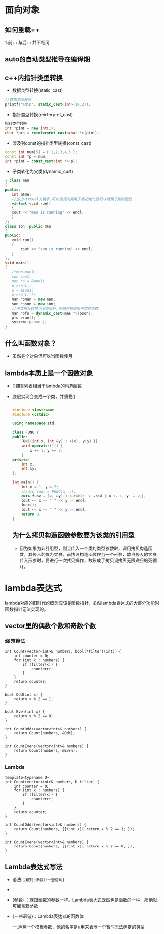 # 面向对象

## 如何重载++

1.前++与后++并不相同

## auto的自动类型推导在编译期

## c++内指针类型转换

* 数据类型转换(static_cast)

```c++
//数据类型转换
printf("%d\n", static_cast<int>(10.2));
```

* 指针类型转换(reinterpret_cast)

```c++
指针类型转换
int *pint = new int(1);
char *pch = reinterpret_cast<char *>(pint);
```

* 涉及到const的指针类型转换(const_cast)

```c++
const int num[5] = { 1,2,3,4,5 };
const int *p = num;
int *pint = const_cast<int *>(p);
```

* 子类转化为父类(dynamic_cast)

 ```c++
1 class man
{
public:
	int name;
	//加上virtual关键字,可以使得父类用子类初始化后可以调用子类的函数
	virtual void run()
	{
	cout << "man is running" << endl;
	}
};
class son :public man
{
public:
	void run()
	{
		cout << "son is running" << endl;
	}
};
void main()
{
	/*man man1;
	son son1;
	man *p = &man1;
	p->run();
	p = &son1;
	p->run();*/
	man *pman = new man;
	son *pson = new son;
	//子类指针转换为父类指针,但是还是调用子类的函数
	man *pfu = dynamic_cast<man *>(pson);
	pfu->run();
	system("pause");
}
 ```

## 什么叫函数对象？

* 虽然是个对象但可以当函数使用

## lambda本质上是一个函数对象

* []捕获列表相当于lambda的构造函数

* 底层实现会变成一个类，并重载()

  ```c++
  
  #include <iostream>
  #include <cstdio>
  
  using namespace std;
  
  class FUNC {
  public:
      FUNC(int x, int &y) : x(x), y(y) {}
      void operator()() {
          x += 1, y += 2;
      }
  private:
      int x;
      int &y;
  };
  
  int main() {
      int x = 1, y = 2;
      //auto func = FUNC(x, y);
      auto func = [x, &y]() mutable -> void { x += 1, y += 2;};
      cout << x << " " << y << endl;
      func();
      cout << x << " " << y << endl;
      return 0;
  }
  ```

  ## 为什么拷贝构造函数参数要为该类的引用型

  * 因为如果为非引用型，则当传入一个类的类型参数时，调用拷贝构造函数，其传入的值为实参，而拷贝构造函数作为一个形参，故当传入的实参传入形参时，要进行一次拷贝操作，故形成了拷贝调拷贝无限递归的死循环。

# lambda表达式

lambda对应的旧时代的概念应该是函数指针，虽然lambda表达式的大部分功能时函数指针无法实现的。

## vector里的偶数个数和奇数个数

### 经典算法

```
int Count(vector<int>& numbers, bool(*filter)(int)) {
    int counter = 0;
    for (int x : numbers) {
        if (filter(x)) {
            counter++;
        }
    }
    return counter;
}

bool Odd(int x) {
    return x % 2 == 1;
}

bool Even(int x) {
    return x % 2 == 0;
}

int CountOdds(vector<int>& numbers) {
    return Count(numbers, &Odd);
}

int CountEvens(vector<int>& numbers) {
    return Count(numbers, &Even);
}
```

### Lambda

```
template<typename U>
int Count(vector<int>& numbers, U filter) {
    int counter = 0;
    for (int x : numbers) {
        if (filter(x)) {
            counter++;
        }
    }
    return counter;
}

int CountOdds(vector<int>& numbers) {
    return Count(numbers, [](int x){ return x % 2 == 1; });
}

int CountEvens(vector<int>& numbers) {
    return Count(numbers, [](int x){ return x % 2 == 0; });
}
```

## Lambda表达式写法

- 语法:`[捕获](参数){一些语句}`

- [捕获]: 捕获主要控制Lambda表达式的函数体可以看到外面的什么名字，空的话表示什么都不给看

- (参数) ：就跟函数的参数一样。Lambda表达式既然也是函数的一种，那他就可能需要参数

- {一些语句}：Lambda表达式的函数体

  一.声明一个模板参数，他的名字是u用来表示一个暂时无法确定的类型

  

  





















